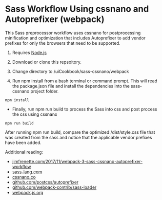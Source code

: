 # Sass Workflow Using cssnano and Autoprefixer (webpack)

This Sass preprocessor workflow uses cssnano for postprocessing minification and optimization that includes Autoprefixer to add vendor prefixes for only the browsers that need to be supported.

1. Requires [Node.js](https://nodejs.org "Node.js")

2. Download or clone this repsoitory.

3. Change directory to /uiCookbook/sass-cssnano/webpack

4. Run npm install from a bash terminal or command prompt. This will read the package.json file and install the dependencies into the sass-cssnano project folder.

```
npm install
```

- Finally, run npm run build to process the Sass into css and post process the css using cssnano

```
npm run build
```

After running npm run build, compare the optimized /dist/style.css file that was created from the sass and notice that the applicable vendor prefixes have been added.


Additional reading:

- [jimfrenette.com/2017/11/webpack-3-sass-cssnano-autoprefixer-workflow](http://jimfrenette.com/2017/11/webpack-3-sass-cssnano-autoprefixer-workflow/)
- [sass-lang.com](http://sass-lang.com "sass-lang.com")
- [cssnano.co](http://cssnano.co "cssnano.co/")
- [github.com/postcss/autoprefixer](https://github.com/postcss/autoprefixer)
- [github.com/webpack-contrib/sass-loader](https://github.com/webpack-contrib/sass-loader)
- [webpack.js.org](https://webpack.js.org/ "webpack.js.org/")

